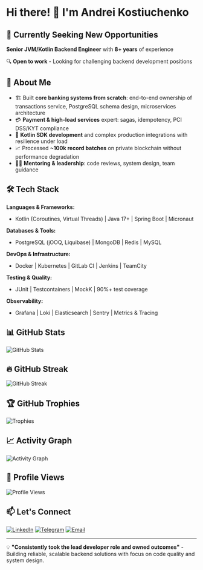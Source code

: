 # Hi there! 👋 I'm Andrei Kostiuchenko

## 💼 Currently Seeking New Opportunities

**Senior JVM/Kotlin Backend Engineer** with **8+ years** of experience

🔍 **Open to work** - Looking for challenging backend development positions

## 🚀 About Me

- 🏗️ Built **core banking systems from scratch**: end-to-end ownership of transactions service, PostgreSQL schema design, microservices architecture
- 💳 **Payment & high-load services** expert: sagas, idempotency, PCI DSS/KYT compliance
- 🔧 **Kotlin SDK development** and complex production integrations with resilience under load
- 📈 Processed **~100k record batches** on private blockchain without performance degradation
- 👨‍🏫 **Mentoring & leadership**: code reviews, system design, team guidance

## 🛠️ Tech Stack

**Languages & Frameworks:**
- Kotlin (Coroutines, Virtual Threads) | Java 17+ | Spring Boot | Micronaut

**Databases & Tools:**
- PostgreSQL (jOOQ, Liquibase) | MongoDB | Redis | MySQL

**DevOps & Infrastructure:**
- Docker | Kubernetes | GitLab CI | Jenkins | TeamCity

**Testing & Quality:**
- JUnit | Testcontainers | MockK | 90%+ test coverage

**Observability:**
- Grafana | Loki | Elasticsearch | Sentry | Metrics & Tracing

## 📊 GitHub Stats

![GitHub Stats](https://github-readme-stats.vercel.app/api?username=arndey&show_icons=true&theme=tokyonight&include_all_commits=true&count_private=true)

## 🔥 GitHub Streak

![GitHub Streak](https://streak-stats.demolab.com/?user=arndey&theme=tokyonight)

## 🏆 GitHub Trophies

![Trophies](https://github-profile-trophy.vercel.app/?username=arndey&theme=darkhub&column=7)

## 📈 Activity Graph

![Activity Graph](https://github-readme-activity-graph.vercel.app/graph?username=arndey&theme=tokyo-night)

## 👀 Profile Views
![Profile Views](https://komarev.com/ghpvc/?username=arndey&color=blueviolet&style=flat-square)


## 📫 Let's Connect

[![LinkedIn](https://img.shields.io/badge/LinkedIn-0077B5?style=for-the-badge&logo=linkedin&logoColor=white)](https://www.linkedin.com/in/andrei-kostyuchenko-64075a213)
[![Telegram](https://img.shields.io/badge/Telegram-2CA5E0?style=for-the-badge&logo=telegram&logoColor=white)](https://t.me/anrdey)
[![Email](https://img.shields.io/badge/Email-D14836?style=for-the-badge&logo=gmail&logoColor=white)](mailto:andreykostyuchenko94@gmail.com)

---

💡 **"Consistently took the lead developer role and owned outcomes"** - Building reliable, scalable backend solutions with focus on code quality and system design.

